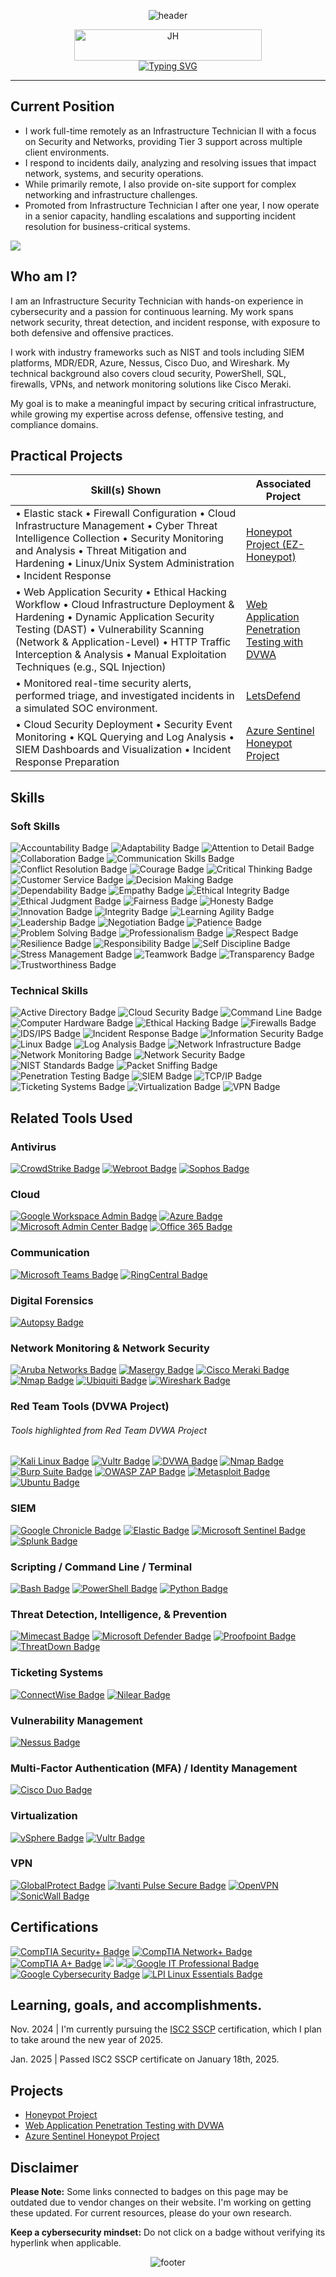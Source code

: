 <p align="center">
  <img src="https://capsule-render.vercel.app/api?type=waving&height=200&color=0:7d63ff,100:0057b8&section=header" alt="header"/>
</p>






<p align="center">
  <img width="300" height="50" alt="JH" src="https://github.com/user-attachments/assets/7f15b376-a14e-47c5-af28-ada553d5a0ec" /><br>
  <a href="https://git.io/typing-svg">
    <img src="https://readme-typing-svg.herokuapp.com?font=Cascadia+Code+Light&size=20&color=7d63ff&center=true&vCenter=true&width=900&height=60&speed=60&pause=2000&lines=welcome+to+my+github;infrastructure+security+professional;always+learning+%7C+always+adapting;test+%7C+break+%7C+secure;simulate+%7C+detect+%7C+defend;detect+%7C+respond+%7C+adapt;govern+%7C+assess+%7C+comply" alt="Typing SVG">
  </a>
</p>



---

## Current Position

- I work full-time remotely as an Infrastructure Technician II with a focus on Security and Networks, providing Tier 3 support across multiple client environments.
- I respond to incidents daily, analyzing and resolving issues that impact network, systems, and security operations.
- While primarily remote, I also provide on-site support for complex networking and infrastructure challenges.
- Promoted from Infrastructure Technician I after one year, I now operate in a senior capacity, handling escalations and supporting incident resolution for business-critical systems.


<a href="https://linkedin.com/in/jkzhairston"><img src="https://img.shields.io/badge/-LinkedIn-0072b1?&style=for-the-badge&logo=linkedin&logoColor=white" /></a> 



## Who am I?

I am an Infrastructure Security Technician with hands-on experience in cybersecurity and a passion for continuous learning. My work spans network security, threat detection, and incident response, with exposure to both defensive and offensive practices.

I work with industry frameworks such as NIST and tools including SIEM platforms, MDR/EDR, Azure, Nessus, Cisco Duo, and Wireshark. My technical background also covers cloud security, PowerShell, SQL, firewalls, VPNs, and network monitoring solutions like Cisco Meraki.

My goal is to make a meaningful impact by securing critical infrastructure, while growing my expertise across defense, offensive testing, and compliance domains.


## Practical Projects

| Skill(s) Shown                                                                                                                                     | Associated Project         |
|-----------------------------------------------------------------------------------------------------------------------------------------------------|----------------------------|
| • Elastic stack • Firewall Configuration • Cloud Infrastructure Management • Cyber Threat Intelligence Collection • Security Monitoring and Analysis • Threat Mitigation and Hardening • Linux/Unix System Administration • Incident Response | <a href="https://github.com/JKZH-Cyber/Honeypot-Project">Honeypot Project (EZ-Honeypot)</a> |
| • Web Application Security • Ethical Hacking Workflow • Cloud Infrastructure Deployment & Hardening • Dynamic Application Security Testing (DAST) • Vulnerability Scanning (Network & Application-Level) • HTTP Traffic Interception & Analysis • Manual Exploitation Techniques (e.g., SQL Injection) | <a href="https://github.com/JKZH-Cyber/Web-Application-Penetration-Testing-with-DVWA">Web Application Penetration Testing with DVWA</a> |
| • Monitored real-time security alerts, performed triage, and investigated incidents in a simulated SOC environment.                                | <a href="https://letsdefend.io">LetsDefend</a>        |
| • Cloud Security Deployment • Security Event Monitoring • KQL Querying and Log Analysis • SIEM Dashboards and Visualization • Incident Response Preparation | <a href="https://github.com/JKZH-Cyber/JKZH-Azure-Sentinel-Honeypot-Project">Azure Sentinel Honeypot Project</a> |

## Skills


### Soft Skills 
<!-- My Soft Skills -->
<div>
  <img src="https://img.shields.io/badge/-Accountability-FFEB3B?&style=for-the-badge&text_color=000000" alt="Accountability Badge"/>
  <img src="https://img.shields.io/badge/-Adaptability-607D8B?&style=for-the-badge&text_color=FFFFFF" alt="Adaptability Badge"/>
  <img src="https://img.shields.io/badge/-Attention%20to%20Detail-FFA500?&style=for-the-badge" alt="Attention to Detail Badge"/>
  <img src="https://img.shields.io/badge/-Collaboration-00BCD4?&style=for-the-badge" alt="Collaboration Badge"/>
  <img src="https://img.shields.io/badge/-Communication%20Skills-2196F3?&style=for-the-badge" alt="Communication Skills Badge"/>
  <img src="https://img.shields.io/badge/-Conflict%20Resolution-9E9E9E?&style=for-the-badge" alt="Conflict Resolution Badge"/>
  <img src="https://img.shields.io/badge/-Courage-7B1FA2?&style=for-the-badge" alt="Courage Badge"/> <!-- Medium purple -->
  <img src="https://img.shields.io/badge/-Critical%20Thinking-FF9800?&style=for-the-badge&text_color=000000" alt="Critical Thinking Badge"/>
  <img src="https://img.shields.io/badge/-Customer%20Service-4CAF50?&style=for-the-badge" alt="Customer Service Badge"/>
  <img src="https://img.shields.io/badge/-Decision%20Making-FF5722?&style=for-the-badge" alt="Decision Making Badge"/>
  <img src="https://img.shields.io/badge/-Dependability-0288D1?&style=for-the-badge" alt="Dependability Badge"/> <!-- Blue -->
  <img src="https://img.shields.io/badge/-Empathy-FFC107?&style=for-the-badge&text_color=000000" alt="Empathy Badge"/>
  <img src="https://img.shields.io/badge/-Ethical%20Integrity-673AB7?&style=for-the-badge" alt="Ethical Integrity Badge"/> <!-- Purple -->
  <img src="https://img.shields.io/badge/-Ethical%20Judgment-1976D2?&style=for-the-badge" alt="Ethical Judgment Badge"/> <!-- Blue -->
  <img src="https://img.shields.io/badge/-Fairness-3F51B5?&style=for-the-badge" alt="Fairness Badge"/> <!-- Dark Blue -->
  <img src="https://img.shields.io/badge/-Honesty-FF5722?&style=for-the-badge" alt="Honesty Badge"/>
  <img src="https://img.shields.io/badge/-Innovation-FF4081?&style=for-the-badge" alt="Innovation Badge"/>
  <img src="https://img.shields.io/badge/-Integrity-0288D1?&style=for-the-badge" alt="Integrity Badge"/> <!-- Blue -->
  <img src="https://img.shields.io/badge/-Learning%20Agility-00C853?&style=for-the-badge" alt="Learning Agility Badge"/>
  <img src="https://img.shields.io/badge/-Leadership-3F51B5?&style=for-the-badge" alt="Leadership Badge"/> <!-- Dark Blue -->
  <img src="https://img.shields.io/badge/-Negotiation-FF4081?&style=for-the-badge" alt="Negotiation Badge"/>
  <img src="https://img.shields.io/badge/-Patience-FFC107?&style=for-the-badge&text_color=000000" alt="Patience Badge"/>
  <img src="https://img.shields.io/badge/-Problem%20Solving-4CAF50?&style=for-the-badge" alt="Problem Solving Badge"/>
  <img src="https://img.shields.io/badge/-Professionalism-9C27B0?&style=for-the-badge" alt="Professionalism Badge"/> <!-- Purple -->
  <img src="https://img.shields.io/badge/-Respect-FF0000?&style=for-the-badge&text_color=FFFFFF" alt="Respect Badge"/> <!-- Red -->
  <img src="https://img.shields.io/badge/-Resilience-6A1B9A?&style=for-the-badge" alt="Resilience Badge"/> <!-- Dark Purple -->
  <img src="https://img.shields.io/badge/-Responsibility-9C27B0?&style=for-the-badge" alt="Responsibility Badge"/> <!-- Lighter Purple -->
  <img src="https://img.shields.io/badge/-Self%20Discipline-FABF10?&style=for-the-badge&text_color=000000" alt="Self Discipline Badge"/>
  <img src="https://img.shields.io/badge/-Stress%20Management-9C27B0?&style=for-the-badge" alt="Stress Management Badge"/>
  <img src="https://img.shields.io/badge/-Teamwork-6A5ACD?&style=for-the-badge" alt="Teamwork Badge"/> <!-- Slate Blue -->
  <img src="https://img.shields.io/badge/-Transparency-00BFAE?&style=for-the-badge" alt="Transparency Badge"/>
  <img src="https://img.shields.io/badge/-Trustworthiness-9E9E9E?&style=for-the-badge" alt="Trustworthiness Badge"/>
</div>


### Technical Skills
<!-- My Technical Skills -->
<div>
  <img src="https://img.shields.io/badge/-Active%20Directory-0078D4?&style=for-the-badge" alt="Active Directory Badge"/>
  <img src="https://img.shields.io/badge/-Cloud%20Security-2196F3?&style=for-the-badge" alt="Cloud Security Badge"/>
  <img src="https://img.shields.io/badge/-Command%20Line-000000?&style=for-the-badge" alt="Command Line Badge"/>
  <img src="https://img.shields.io/badge/-Computer%20Hardware-808080?&style=for-the-badge" alt="Computer Hardware Badge"/>
  <img src="https://img.shields.io/badge/-Ethical%20Practices-673AB7?&style=for-the-badge" alt="Ethical Hacking Badge"/>
  <img src="https://img.shields.io/badge/-Firewalls-D32F2F?&style=for-the-badge" alt="Firewalls Badge"/>
  <img src="https://img.shields.io/badge/-IDS%2FIPS-1976D2?&style=for-the-badge" alt="IDS/IPS Badge"/>
  <img src="https://img.shields.io/badge/-Incident%20Response-9C27B0?&style=for-the-badge" alt="Incident Response Badge"/>
  <img src="https://img.shields.io/badge/-Information%20Security-4CAF50?&style=for-the-badge" alt="Information Security Badge"/>
  <img src="https://img.shields.io/badge/-Linux-FCC624?&style=for-the-badge" alt="Linux Badge"/>
  <img src="https://img.shields.io/badge/-Log%20Analysis-8E24AA?&style=for-the-badge" alt="Log Analysis Badge"/>
  <img src="https://img.shields.io/badge/-Network%20Infrastructure-0288D1?&style=for-the-badge" alt="Network Infrastructure Badge"/> 
  <img src="https://img.shields.io/badge/-Network%20Monitoring-2196F3?&style=for-the-badge" alt="Network Monitoring Badge"/>
  <img src="https://img.shields.io/badge/-Network%20Security-4CAF50?&style=for-the-badge" alt="Network Security Badge"/>
  <img src="https://img.shields.io/badge/-NIST%20Standards-9E9E9E?&style=for-the-badge" alt="NIST Standards Badge"/>
  <img src="https://img.shields.io/badge/-Packet%20Sniffing-9C27B0?&style=for-the-badge" alt="Packet Sniffing Badge"/>
  <img src="https://img.shields.io/badge/-Penetration%20Testing%20(Learning)-4CAF50?&style=for-the-badge" alt="Penetration Testing Badge"/>
  <img src="https://img.shields.io/badge/-SIEM-FF5722?&style=for-the-badge" alt="SIEM Badge"/>
  <img src="https://img.shields.io/badge/-TCP%2FIP-0288D1?&style=for-the-badge" alt="TCP/IP Badge"/>
  <img src="https://img.shields.io/badge/-Ticketing%20Systems-3F51B5?&style=for-the-badge" alt="Ticketing Systems Badge"/>
  <img src="https://img.shields.io/badge/-Virtualization-FFB300?&style=for-the-badge" alt="Virtualization Badge"/>
  <img src="https://img.shields.io/badge/-VPN-607D8B?&style=for-the-badge" alt="VPN Badge"/>
</div>


## Related Tools Used

### Antivirus
<div>
  <a href="https://www.crowdstrike.com/" target="_blank"><img src="https://img.shields.io/badge/-CrowdStrike-2C5C7E?&style=for-the-badge&logo=crowdstrike&logoColor=white" alt="CrowdStrike Badge"/></a>
  <a href="https://www.webroot.com/" target="_blank"><img src="https://img.shields.io/badge/-Webroot-FF6F00?&style=for-the-badge&logo=webroot&logoColor=white" alt="Webroot Badge"/></a>
  <a href="https://www.sophos.com/en-us/" target="_blank"><img src="https://img.shields.io/badge/-Sophos-6F00FF?&style=for-the-badge&logo=sophos&logoColor=white" alt="Sophos Badge"/></a>
</div>

### Cloud
<div>
  <a href="https://www.google.com/workspace/admin" target="_blank"><img src="https://img.shields.io/badge/-Google%20Workspace%20Admin-4285F4?&style=for-the-badge&logo=google&logoColor=white" alt="Google Workspace Admin Badge"/></a>
  <a href="https://azure.microsoft.com/" target="_blank"><img src="https://img.shields.io/badge/-Microsoft%20Azure-0078D4?&style=for-the-badge&logo=microsoft&logoColor=white" alt="Azure Badge"/></a>
  <a href="https://www.microsoft.com/en-us/microsoft-365/admin/admin-overview/admin-center-overview" target="_blank"><img src="https://img.shields.io/badge/-Microsoft%20Admin%20Center-0078D4?&style=for-the-badge&logo=microsoft&logoColor=white" alt="Microsoft Admin Center Badge"/></a>
  <a href="https://www.microsoft.com/en-us/microsoft-365" target="_blank"><img src="https://img.shields.io/badge/-Office%20365-0078D4?&style=for-the-badge&logo=microsoft&logoColor=white" alt="Office 365 Badge"/></a>
</div>

### Communication
<div>
  <a href="https://www.microsoft.com/en-us/microsoft-teams/group-chat-software" target="_blank">
  <img src="https://img.shields.io/badge/-Microsoft%20Teams-6264A7?&style=for-the-badge&logo=microsoft-teams&logoColor=white" alt="Microsoft Teams Badge"/></a>
  <a href="https://www.ringcentral.com/" target="_blank"><img src="https://img.shields.io/badge/-RingCentral-00B0D7?&style=for-the-badge&logo=ringcentral&logoColor=white" alt="RingCentral Badge"/></a>
</div>

### Digital Forensics
<div>
  <a href="https://www.sleuthkit.org/autopsy/" target="_blank"><img src="https://img.shields.io/badge/-Autopsy-F4A261?&style=for-the-badge&logo=autopsy&logoColor=white" alt="Autopsy Badge"/></a>
</div>

### Network Monitoring & Network Security
<div>
  <a href="https://www.arubanetworks.com/" target="_blank"><img src="https://img.shields.io/badge/-Aruba%20Networks-0075B8?&style=for-the-badge&logo=aruba&logoColor=white" alt="Aruba Networks Badge"/></a>
  <a href="https://www.masergy.com/" target="_blank"><img src="https://img.shields.io/badge/-Masergy-0080FF?&style=for-the-badge&logo=masergy&logoColor=white" alt="Masergy Badge"/></a>
  <a href="https://www.meraki.com/" target="_blank"><img src="https://img.shields.io/badge/-Cisco%20Meraki-008C42?&style=for-the-badge&logo=cisco&logoColor=white" alt="Cisco Meraki Badge"/></a>
  <a href="https://www.nmap.org/" target="_blank"><img src="https://img.shields.io/badge/-Nmap-00B5E2?&style=for-the-badge&logo=nmap&logoColor=white" alt="Nmap Badge"/></a>
  <a href="https://www.ui.com/" target="_blank"><img src="https://img.shields.io/badge/-Ubiquiti-0073B7?&style=for-the-badge&logo=ubiquiti&logoColor=white" alt="Ubiquiti Badge"/></a>
  <a href="https://www.wireshark.org/" target="_blank"><img src="https://img.shields.io/badge/-Wireshark-1679A7?&style=for-the-badge&logo=Wireshark&logoColor=white" alt="Wireshark Badge"/></a>
</div>

### Red Team Tools (DVWA Project)
###### Tools highlighted from Red Team DVWA Project
<!-- Tools highlighted from Red Team DVWA Project -->
<div>
  <a href="https://www.kali.org/" target="_blank"><img src="https://img.shields.io/badge/-Kali%20Linux-557C94?&style=for-the-badge&logo=kalilinux&logoColor=white" alt="Kali Linux Badge"/></a>
  <a href="https://www.vultr.com/" target="_blank"><img src="https://img.shields.io/badge/-Vultr-0080FF?&style=for-the-badge&logo=vultr&logoColor=white" alt="Vultr Badge"/></a>
  <a href="https://github.com/digininja/DVWA" target="_blank"><img src="https://img.shields.io/badge/-DVWA-444444?&style=for-the-badge&logo=php&logoColor=white" alt="DVWA Badge"/></a>
  <a href="https://nmap.org" target="_blank"><img src="https://img.shields.io/badge/-Nmap-00B5E2?&style=for-the-badge&logo=nmap&logoColor=white" alt="Nmap Badge"/></a>
  <a href="https://portswigger.net/burp" target="_blank"><img src="https://img.shields.io/badge/-Burp%20Suite-E34F26?&style=for-the-badge&logo=burpsuite&logoColor=white" alt="Burp Suite Badge"/></a>
  <a href="https://www.zaproxy.org/" target="_blank"><img src="https://img.shields.io/badge/-OWASP%20ZAP-000000?&style=for-the-badge&logo=owasp&logoColor=white" alt="OWASP ZAP Badge"/></a>
  <a href="https://www.metasploit.com/" target="_blank"><img src="https://img.shields.io/badge/-Metasploit-2F3A4D?&style=for-the-badge&logo=metasploit&logoColor=white" alt="Metasploit Badge"/></a>
  <a href="https://ubuntu.com/" target="_blank"><img src="https://img.shields.io/badge/-Ubuntu-E95420?&style=for-the-badge&logo=ubuntu&logoColor=white" alt="Ubuntu Badge"/></a>
</div>


### SIEM
<div>
  <a href="https://cloud.google.com/products/chronicle" target="_blank"><img src="https://img.shields.io/badge/-Google%20Chronicle-4285F4?&style=for-the-badge&logo=google&logoColor=white" alt="Google Chronicle Badge"/></a>
  <a href="https://www.elastic.co/" target="_blank"><img src="https://img.shields.io/badge/-Elastic Stack-005571?&style=for-the-badge&logo=elastic&logoColor=white" alt="Elastic Badge"/></a>
  <a href="https://www.microsoft.com/en-us/security/business/siem-and-xdr/microsoft-sentinel" target="_blank"><img src="https://img.shields.io/badge/-Microsoft%20Sentinel-0078D4?&style=for-the-badge&logo=microsoft&logoColor=white" alt="Microsoft Sentinel Badge"/></a>
  <a href="https://www.splunk.com/" target="_blank"><img src="https://img.shields.io/badge/-Splunk-000000?&style=for-the-badge&logo=splunk&logoColor=white" alt="Splunk Badge"/></a>
</div>


### Scripting / Command Line / Terminal
<div>
  <a href="https://www.gnu.org/software/bash/" target="_blank"><img src="https://img.shields.io/badge/-Bash-4EAA25?&style=for-the-badge&logo=gnu-bash&logoColor=white" alt="Bash Badge"/></a>
  <a href="https://www.microsoft.com/en-us/powershell" target="_blank"><img src="https://img.shields.io/badge/-PowerShell-2E2E2E?&style=for-the-badge&logo=powershell&logoColor=white" alt="PowerShell Badge"/></a>
  <a href="https://www.python.org/" target="_blank"><img src="https://img.shields.io/badge/-Python%20Basics-3776AB?&style=for-the-badge&logo=python&logoColor=white" alt="Python Badge"/></a>
</div>


### Threat Detection, Intelligence, & Prevention
<div>
  <a href="https://www.mimecast.com/" target="_blank"><img src="https://img.shields.io/badge/-Mimecast-95C5A2?&style=for-the-badge&logo=mimecast&logoColor=white" alt="Mimecast Badge"/></a>
  <a href="https://www.microsoft.com/en-us/microsoft-365/security" target="_blank"><img src="https://img.shields.io/badge/-Microsoft%20Defender-00A4EF?&style=for-the-badge&logo=microsoft&logoColor=white" alt="Microsoft Defender Badge"/></a>
  <a href="https://www.proofpoint.com/" target="_blank"><img src="https://img.shields.io/badge/-Proofpoint-4A90E2?&style=for-the-badge&logo=proofpoint&logoColor=white" alt="Proofpoint Badge"/></a>
  <a href="https://www.malwarebytes.com/threatdown" target="_blank"><img src="https://img.shields.io/badge/-ThreatDown-0077FF?&style=for-the-badge&logo=malwarebytes&logoColor=white" alt="ThreatDown Badge"/></a>
</div>

### Ticketing Systems
<div>
  <a href="https://www.connectwise.com/" target="_blank"><img src="https://img.shields.io/badge/-ConnectWise-0093D6?&style=for-the-badge&logo=connectwise&logoColor=white" alt="ConnectWise Badge"/></a>
<a href="https://www.nilear.com/" target="_blank">
  <img src="https://img.shields.io/badge/-Nilear-0085CA?&style=for-the-badge&logoColor=white" alt="Nilear Badge"/></a>

</div>

### Vulnerability Management
<div>
  <a href="https://www.tenable.com/products/nessus" target="_blank"><img src="https://img.shields.io/badge/-Nessus-71B500?&style=for-the-badge&logo=nessus&logoColor=white" alt="Nessus Badge"/></a>
</div>

### Multi-Factor Authentication (MFA) / Identity Management
<div>
  <a href="https://www.cisco.com/c/en/us/products/security/duo.html" target="_blank"><img src="https://img.shields.io/badge/-Cisco%20Duo-1D7AA2?&style=for-the-badge&logo=cisco&logoColor=white" alt="Cisco Duo Badge"/></a>
</div>

### Virtualization
<div>
<a href="https://www.vmware.com/products/vsphere.html" target="_blank">
  <img src="https://img.shields.io/badge/-vSphere-607078?&style=for-the-badge&logo=vmware&logoColor=white" alt="vSphere Badge"/></a>
  <a href="https://www.vultr.com/" target="_blank"><img src="https://img.shields.io/badge/-Vultr-0080FF?&style=for-the-badge&logo=vultr&logoColor=white" alt="Vultr Badge"/></a>
</div>

### VPN
<div>
  <a href="https://www.paloaltonetworks.com/cyberpedia/what-is-globalprotect" target="_blank"><img src="https://img.shields.io/badge/-GlobalProtect-003B49?&style=for-the-badge&logo=paloaltonetworks&logoColor=white" alt="GlobalProtect Badge"/></a>
<a href="https://www.ivanti.com/products/ivanti-connect-secure" target="_blank">
  <img src="https://img.shields.io/badge/-Ivanti%20Pulse%20Secure-E03C31?&style=for-the-badge&logo=ivanti&logoColor=white" alt="Ivanti Pulse Secure Badge"/></a>
  <a href="https://openvpn.net/" target="_blank"><img src="https://img.shields.io/badge/-OpenVPN-0079E2?&style=for-the-badge&logo=openvpn&logoColor=white" alt="OpenVPN" /></a>
<a href="https://www.sonicwall.com/" target="_blank">
  <img src="https://img.shields.io/badge/-SonicWall-1D5D6A?&style=for-the-badge&logo=sonicwall&logoColor=white" alt="SonicWall Badge"/></a>


</div>
                                                                                                                                                                                                                                                                                                                                       
## Certifications
<div>
<a href="https://www.credly.com/earner/earned/badge/ac7aeb28-5369-48f5-93e9-6891ea75fa62" target="_blank"><img src="https://img.shields.io/badge/-CompTIA Security%2B-3d168a?&style=for-the-badge&logo=CompTIA&logoColor=white" alt="CompTIA Security+ Badge"/></a>
<a href="https://www.credly.com/badges/46191b34-469a-4d29-bc71-e8e74a252bff" target="_blank"><img src="https://img.shields.io/badge/-CompTIA Network%2B-1841f5?&style=for-the-badge&logo=CompTIA&logoColor=white" alt="CompTIA Network+ Badge"/></a>
<a href="https://www.credly.com/badges/7661deae-6d01-4e95-9214-6563f7a43ff9" target="_blank"><img src="https://img.shields.io/badge/-CompTIA A%2B-FF0000?&style=for-the-badge&logo=CompTIA&logoColor=white" alt="CompTIA A+ Badge"/></a>
<img src="https://img.shields.io/badge/-ITIL%20v4%20Foundations-6A0DAD?&style=for-the-badge"/>
<a href="https://www.credly.com/badges/f0c9a9cf-1a00-47df-b207-496ba8711630" target="_blank"><img src="https://img.shields.io/badge/-ISC2%20(SSCP)-FF5733?&style=for-the-badge&logo=isc2&logoColor=white"
<a href="https://www.credly.com/earner/earned/badge/b20cff43-baa8-461c-ac60-aa07cf2abd31" target="_blank"><img src="https://img.shields.io/badge/-Google%20IT%20Professional-4285F4?&style=for-the-badge&logo=google&logoColor=white" alt="Google IT Professional Badge"/></a>
<a href="https://www.credly.com/earner/earned/badge/f4fdad42-59d4-4932-a802-e89ca59727e4" target="_blank"><img src="https://img.shields.io/badge/-Google%20Cybersecurity-4285F4?&style=for-the-badge&logo=google&logoColor=white" alt="Google Cybersecurity Badge"/></a>
<a href="https://www.credly.com/badges/a9a5c02f-bc2c-41b1-a13b-8dde8684c3bb" target="_blank"><img src="https://img.shields.io/badge/-LPI%20Linux%20Essentials-2C3E50?&style=for-the-badge&logo=linux&logoColor=white" alt="LPI Linux Essentials Badge"/></a>

</div>


## Learning, goals, and accomplishments. 
Nov. 2024 |  I'm currently pursuing the <a href="https://www.isc2.org/certifications/sscp">ISC2 SSCP</a> certification, which I plan to take around the new year of 2025. 

Jan. 2025 | Passed ISC2 SSCP certificate on January 18th, 2025. 


</div>

## Projects
- <a href="https://github.com/JKZH-Cyber/Honeypot-Project">Honeypot Project</a> 
- <a href="https://github.com/JKZH-Cyber/Web-Application-Penetration-Testing-with-DVWA">Web Application Penetration Testing with DVWA</a>
- <a href="https://github.com/JKZH-Cyber/JKZH-Azure-Sentinel-Honeypot-Project">Azure Sentinel Honeypot Project</a>


## Disclaimer
**Please Note:** Some links connected to badges on this page may be outdated due to vendor changes on their website. I'm working on getting these updated. For current resources, please do your own research. 

**Keep a cybersecurity mindset:** Do not click on a badge without verifying its hyperlink when applicable.

<p align="center">
  <img src="https://capsule-render.vercel.app/api?type=waving&height=200&color=0:7d63ff,100:0057b8&section=footer" alt="footer"/>
</p>

